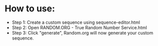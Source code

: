 # How to use: #
- Step 1: Create a custom sequence using sequence-editor.html 
- Step 2: Open RANDOM.ORG - True Random Number Service.html
- Step 3: Click "generate", Random.org will now generate your custom sequence.
